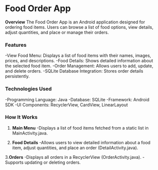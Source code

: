 # Food Order App
**Overview**
The Food Order App is an Android application designed for ordering food items. Users can browse a list of food options, view details, adjust quantities, and place or manage their orders.

### Features
-View Food Menu: Displays a list of food items with their names, images, prices, and descriptions.
-Food Details: Shows detailed information about the selected food item.
-Order Management: Allows users to add, update, and delete orders.
-SQLite Database Integration: Stores order details persistently.

### Technologies Used
-Programming Language: Java
-Database: SQLite
-Framework: Android SDK
-UI Components: RecyclerView, CardView, LinearLayout

### How It Works
1. **Main Menu**
   -Displays a list of food items fetched from a static list in MainActivity.java.

2. **Food Details**
   -Allows users to view detailed information about a food item, adjust quantities, and place an order (DetailActivity.java).

3.**Orders**
   -Displays all orders in a RecyclerView (OrderActivity.java).
   -Supports updating or deleting orders.
